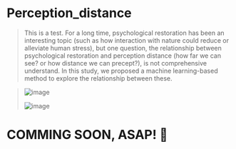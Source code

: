 # Perception_distance
> This is a test. For a long time, psychological restoration has been an interesting topic (such as how interaction with nature could reduce or alleviate human stress), but one question, the relationship between psychological restoration and perception distance (how far we can see? or how distance we can precept?), is not comprehensive understand. In this study, we proposed a machine learning-based method to explore the relationship between these.

> ![image](https://github.com/MMHHRR/Perception_distance/assets/108106537/5b675242-4080-4c55-935b-4f79e44bce11)
> 
> ![image](https://github.com/MMHHRR/Perception_distance/assets/108106537/04ed1ee9-5ca7-473d-81b4-07b0805eca29)

# COMMING SOON, ASAP! 👀
